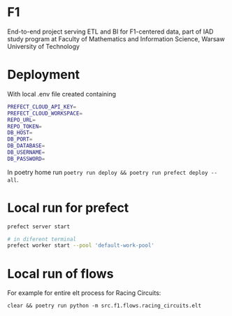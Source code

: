 # F1
End-to-end project serving ETL and BI for F1-centered data,  part of IAD study program at Faculty of Mathematics and Information Science, Warsaw University of Technology

# Deployment

With local .env file created containing
```bash
PREFECT_CLOUD_API_KEY=
PREFECT_CLOUD_WORKSPACE=
REPO_URL=
REPO_TOKEN=
DB_HOST=
DB_PORT=
DB_DATABASE=
DB_USERNAME=
DB_PASSWORD=
```

In poetry home run `poetry run deploy && poetry run prefect deploy --all`.

# Local run for prefect

```bash
prefect server start

# in diferent terminal
prefect worker start --pool 'default-work-pool'
```

# Local run of flows

For example for entire elt process for Racing Circuits:
```
clear && poetry run python -m src.f1.flows.racing_circuits.elt
```
